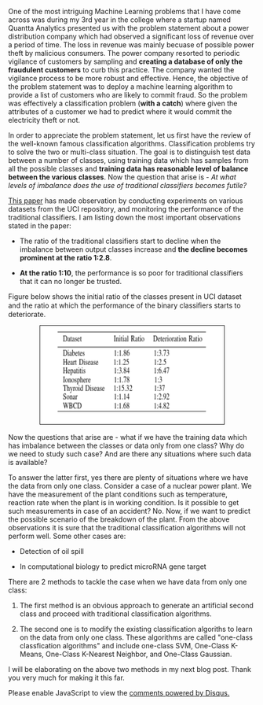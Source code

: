<!-- 
.. title: When does traditional classification algorithm fail?
.. slug: when-does-traditional-classification-algorithm-fail
.. date: 2017-01-17 12:13:21 UTC+05:30
.. tags: Machine Learning, Application of Novelty Detection Algorithms to predict Electricity Theft
.. category: 
.. link: 
.. description: 
.. type: text
-->

One of the most intriguing Machine Learning problems that I have come across was during my 3rd year in the college where a startup named Quantta Analytics presented us with the problem statement about a power distribution company which had observed a significant loss of revenue over a period of time. The loss in revenue was mainly becuase of possible power theft by malicious consumers. The power company resorted to periodic vigilance of customers by sampling and **creating a database of only the fraudulent customers** to curb this practice. The company wanted the vigilance process to be more robust and effective. Hence, the objective of the problem statement was to deploy a machine learning algorithm to provide a list of customers who are likely to commit fraud. So the problem was effectively a classification problem (**with a catch**) where given the attributes of a customer we had to predict where it would commit the electricity theft or not.

In order to appreciate the problem statement, let us first have the review of the well-known famous classification algorithms. Classification problems try to solve the two or multi-class situation. The goal is to distinguish test data between a number of classes, using training data which has samples from all the possible classes and **training data has reasonable level of balance between the various classes**. Now the question that arise is - *At what levels of imbalance does the use of traditional classifiers becomes futile?*

[This paper](http://ieeexplore.ieee.org/document/6406735/) has made observation by conducting experiments on various datasets from the UCI repository, and monitoring the performance of the traditional classifiers. I am listing down the most important observations stated in the paper:

* The ratio of the traditional classifiers start to decline when the imbalance between output classes increase and **the decline becomes prominent at the ratio 1:2.8**.

* **At the ratio 1:10**, the performance is so poor for traditional classifiers that it can no longer be trusted.

Figure below shows the initial ratio of the classes present in UCI dataset and the ratio at which the performance of the binary classiﬁers starts to deteriorate.

<center><img src="/images/BinaryPerformanceTable.png" alt="Binary Classification Algorithm Performance Table" height="200px" width="375px" border="1px" style="margin: 0px 20px"></center>

Now the questions that arise are - what if we have the training data which has imbalance between the classes or data only from one class? Why do we need to study such case? And are there any situations where such data is available?

To answer the latter first, yes there are plenty of situations where we have the data from only one class. Consider a case of a nuclear power plant. We have the measurement of the plant conditions such as temperature, reaction rate when the plant is in working condition. Is it possible to get such measurements in case of an accident? No. Now, if we want to predict the possible scenario of the breakdown of the plant. From the above observations it is sure that the traditional classification algorithms will not perform well. Some other cases are:

* Detection of oil spill

* In computational biology to predict microRNA gene target

There are 2 methods to tackle the case when we have data from only one class:

1. The first method is an obvious approach to generate an artificial second class and proceed with traditional classification algorithms.

2. The second one is to modify the existing classification algoriths to learn on the data from only one class. These algorithms are called "one-class classfication algorithms" and include one-class SVM, One-Class K-Means, One-Class K-Nearest Neighbor, and One-Class Gaussian.

I will be elaborating on the above two methods in my next blog post. Thank you very much for making it this far.











<div id="disqus_thread"></div>
<script>
/**
* RECOMMENDED CONFIGURATION VARIABLES: EDIT AND UNCOMMENT THE SECTION BELOW TO INSERT DYNAMIC VALUES FROM YOUR PLATFORM OR CMS.
* LEARN WHY DEFINING THESE VARIABLES IS IMPORTANT: https://disqus.com/admin/universalcode/#configuration-variables
*/
/*
var disqus_config = function () {
this.page.url = PAGE_URL; // Replace PAGE_URL with your page's canonical URL variable
this.page.identifier = PAGE_IDENTIFIER; // Replace PAGE_IDENTIFIER with your page's unique identifier variable
};
*/
(function() { // DON'T EDIT BELOW THIS LINE
var d = document, s = d.createElement('script');

s.src = '//avoyage.disqus.com/embed.js';

s.setAttribute('data-timestamp', +new Date());
(d.head || d.body).appendChild(s);
})();
</script>
<noscript>Please enable JavaScript to view the <a href="https://disqus.com/?ref_noscript" rel="nofollow">comments powered by Disqus.</a></noscript>
